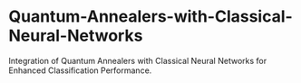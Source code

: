 # Quantum-Annealers-with-Classical-Neural-Networks
Integration of Quantum Annealers with Classical Neural Networks for Enhanced Classification Performance.
